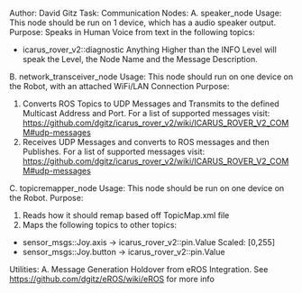 Author: David Gitz
Task: Communication
Nodes:
A. speaker_node
Usage:
This node should be run on 1 device, which has a audio speaker output.
Purpose:
Speaks in Human Voice from text in the following topics:
 * icarus_rover_v2::diagnostic Anything Higher than the INFO Level will speak the Level, the Node Name and the Message Description.

B. network_transceiver_node
Usage: This node should run on one device on the Robot, with an attached WiFi/LAN Connection
Purpose:
1. Converts ROS Topics to UDP Messages and Transmits to the defined Multicast Address and Port.  For a list of supported messages visit: 
https://github.com/dgitz/icarus_rover_v2/wiki/ICARUS_ROVER_V2_COMM#udp-messages
2. Receives UDP Messages and converts to ROS messages and then Publishes.  For a list of supported messages visit:
https://github.com/dgitz/icarus_rover_v2/wiki/ICARUS_ROVER_V2_COMM#udp-messages

C. topicremapper_node
Usage: This node should be run on one device on the Robot.
Purpose:
1. Reads how it should remap based off TopicMap.xml file
2. Maps the following topics to other topics:
 * sensor_msgs::Joy.axis -> icarus_rover_v2::pin.Value Scaled: [0,255]
 * sensor_msgs::Joy.button -> icarus_rover_v2::pin.Value

Utilities:
A. Message Generation
Holdover from eROS Integration.  See https://github.com/dgitz/eROS/wiki/eROS for more info

